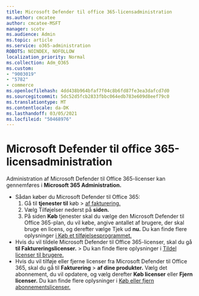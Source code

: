 ```yaml
---
title: Microsoft Defender til office 365-licensadministration
ms.author: cmcatee
author: cmcatee-MSFT
manager: scotv
ms.audience: Admin
ms.topic: article
ms.service: o365-administration
ROBOTS: NOINDEX, NOFOLLOW
localization_priority: Normal
ms.collection: Adm_O365
ms.custom:
- "9003019"
- "5782"
- commerce
ms.openlocfilehash: 4dd438b964bfaf7f04c8b6fd87fe3ea3dafcd7d0
ms.sourcegitcommit: 5dc52d5fcb2833fbbc064edb783e609d8eef79c0
ms.translationtype: MT
ms.contentlocale: da-DK
ms.lasthandoff: 03/05/2021
ms.locfileid: "50468976"
---
```

# <a name="microsoft-defender-for-office-365-license-management"></a>Microsoft Defender til office 365-licensadministration

Administration af Microsoft Defender til Office 365-licenser kan gennemføres i **Microsoft 365 Administration.**

- Sådan køber du Microsoft Defender til Office 365:
    1. Gå til **tjenester til** køb  >  [af fakturering.](https://go.microsoft.com/fwlink/p/?linkid=868433)
    2. Vælg Tilføjelser nederst på **siden.**
    3. På siden **Køb** tjenester skal du vælge den Microsoft Defender til Office 365-plan, du vil købe, angive antallet af brugere, der skal bruge en licens, og derefter vælge Tjek ud **nu.** Du kan finde flere oplysninger [i Køb et tilføjelsesprogrammet.](https://docs.microsoft.com/microsoft-365/commerce/buy-or-edit-an-add-on)
- Hvis du vil tildele Microsoft Defender til Office 365-licenser, skal du gå **til Faktureringslicenser.**  >   Du kan finde flere oplysninger i [Tildel licenser til brugere.](https://docs.microsoft.com/microsoft-365/admin/manage/assign-licenses-to-users)
- Hvis du vil tilføje eller fjerne licenser fra Microsoft Defender til Office 365, skal du gå til **Fakturering**  >  **af dine produkter.** Vælg det abonnement, du vil opdatere, og vælg derefter **Køb licenser** eller **Fjern licenser.** Du kan finde flere oplysninger i [Køb eller fjern abonnementslicenser.](https://docs.microsoft.com/microsoft-365/commerce/licenses/buy-licenses)